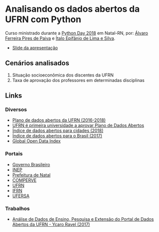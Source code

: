 # Analisando os dados abertos da UFRN com Python
Curso ministrado durante a [Python Day 2018](https://meetup.grupyrn.org/python-day-2018) em Natal-RN, por: [Álvaro Ferreira Pires de Paiva](https://github.com/alvarofpp) e [Ítalo Epifânio de Lima e Silva](https://github.com/itepifanio).

- [Slide da apresentação](https://docs.google.com/presentation/d/1e-C5AzuHsORV8EQGncooBoVZ20nXIwJ4aBxO9LCRg6M/edit?usp=sharing)

## Cenários analisados

1. Situação socioeconômica dos discentes da UFRN
2. Taxa de aprovação dos professores em determinadas disciplinas

## Links

### Diversos

- [Plano de dados abertos da UFRN (2016-2018)](https://www.ufrn.br/resources/documentos/planodedadosabertos/Plano-PDA-7out2016.pdf)
- [UFRN é primeira universidade a aprovar Plano de Dados Abertos](http://www.ct.ufrn.br/ufrn-e-primeira-universidade-a-aprovar-plano-de-dados-abertos/)
- [Índice de dados abertos para cidades (2018)](https://br.okfn.org/files/2018/05/WEB-I%CC%81ndice-de-dados-abertos_v2.pdf)
- [Índice de dados abertos para o Brasil (2017)](../master/files/IndiceDadosAbertosBrasil2017-1.pdf)
- [Global Open Data Index](https://index.okfn.org/)

### Portais

- [Governo Brasileiro](http://dados.gov.br/pagina/dados-abertos)
- [INEP](http://inep.gov.br/dados)
- [Prefeitura de Natal](ttp://ckan.imd.ufrn.br/)
- [COMPERVE](http://www.comperve.ufrn.br/conteudo/observatorio/)
- [UFRN](http://dados.ufrn.br/)
- [IFRN](https://dados.ifrn.edu.br/)
- [UFERSA](http://dadosabertos.ufersa.edu.br/)

### Trabalhos

- [Análise de Dados de Ensino, Pesquisa e Extensão do Portal de Dados Abertos da UFRN - Ycaro Ravel (2017)](https://github.com/ycaroravel/UFRN-Analytics/)

